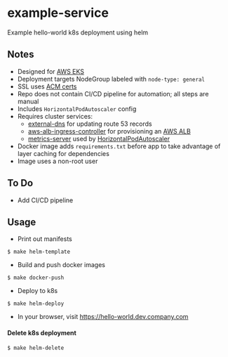 # example-service

Example hello-world k8s deployment using helm

## Notes

* Designed for [AWS EKS](https://aws.amazon.com/eks/)
* Deployment targets NodeGroup labeled with `node-type: general`
* SSL uses [ACM certs](https://docs.aws.amazon.com/acm/latest/userguide/gs-acm-request-public.html)
* Repo does not contain CI/CD pipeline for automation; all steps are manual
* Includes `HorizontalPodAutoscaler` config
* Requires cluster services:
    * [external-dns](https://github.com/kubernetes-sigs/external-dns) for updating route 53 records
    * [aws-alb-ingress-controller](https://github.com/kubernetes-sigs/aws-alb-ingress-controller) for provisioning an [AWS ALB](https://docs.aws.amazon.com/elasticloadbalancing/latest/application/introduction.html)
    * [metrics-server](https://github.com/kubernetes-sigs/metrics-server) used by [HorizontalPodAutoscaler](https://kubernetes.io/docs/tasks/run-application/horizontal-pod-autoscale/)
* Docker image adds `requirements.txt` before app to take advantage of layer caching for dependencies
* Image uses a non-root user

## To Do

* Add CI/CD pipeline

## Usage

* Print out manifests

```
$ make helm-template
```

* Build and push docker images

```
$ make docker-push
```

* Deploy to k8s

```
$ make helm-deploy
```

* In your browser, visit https://hello-world.dev.company.com

#### Delete k8s deployment

```
$ make helm-delete
```
